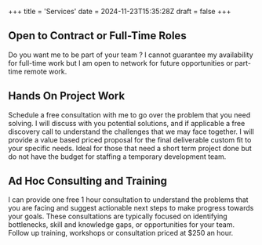 +++
title = 'Services'
date = 2024-11-23T15:35:28Z
draft = false
+++

## Open to Contract or Full-Time Roles
Do you want me to be part of your team ? I cannot guarantee my availability for full-time work but I am open to network for future opportunities or part-time remote work.

## Hands On Project Work
Schedule a free consultation with me to go over the problem that you need solving. I will discuss with you potential solutions, and if applicable a free discovery call to understand the challenges that we may face together.
I will provide a value based priced proposal for the final deliverable custom fit to your specific needs.
Ideal for those that need a short term project done but do not have the budget for staffing a temporary development team.

## Ad Hoc Consulting and Training
I can provide one free 1 hour consultation to understand the problems that you are facing and suggest actionable next steps to make progress towards your goals. These consultations are typically focused on identifying bottlenecks, skill and knowledge gaps, or opportunities for your team.
Follow up training, workshops or consultation priced at $250 an hour.
